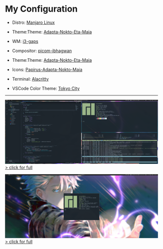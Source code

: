 # My Configuration

* Distro: [Manjaro Linux](https://manjaro.org/downloads/community/i3/)

* Theme:Theme: [Adapta-Nokto-Eta-Maia](https://github.com/adapta-project/adapta-gtk-theme)
* WM: [i3-gaps]()

* Compositor: [picom-ibhagwan](https://aur.archlinux.org/packages/picom-ibhagwan-git/)

* Theme:Theme: [Adapta-Nokto-Eta-Maia](https://github.com/adapta-project/adapta-gtk-theme)

* Icons: [Papirus-Adapta-Nokto-Maia](https://github.com/PapirusDevelopmentTeam/papirus-icon-theme)

* Terminal: [Alacritty](https://archlinux.org/packages/community/x86_64/alacritty/)

* VSCode Color Theme: [Tokyo City](https://open-vsx.org/extension/huytd/tokyo-city)

----

![image info](screenshots/rice.png)
[> click for full](https://imgur.com/7c0RGhA.png)

![image info](screenshots/fetch.png)
[> click for full](https://imgur.com/mlWoODz.png)
